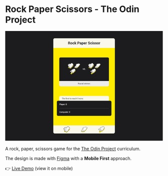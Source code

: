 # Rock Paper Scissors - The Odin Project

![screen](img/readme.jpg)

A rock, paper, scissors game for the [The Odin Project](https://www.theodinproject.com/) curriculum.

The design is made with [Figma](https://figma.com/) with a **Mobile First** approach.

👉 [Live Demo](https://matteotagliatti.github.io/top-rock-paper-scissors/) (view it on mobile)